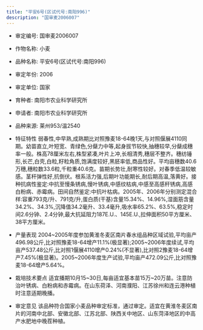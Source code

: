 ```yaml
---
title: "平安6号(区试代号:南阳996)"
description: "国审麦2006007"
---
```

* 审定编号:  国审麦2006007

*  作物名称:  小麦

*  品种名称:  平安6号(区试代号:南阳996)

*  审定年份:  2006

*  审定单位:  国家

* 育种者:  南阳市农业科学研究所

*  申请者:  南阳市农业科学研究所

*  品种来源:  莱州953/温2540

*  特征特性
弱春性,中早熟,成熟期比对照豫麦18-64晚1天,与对照偃展4110同期。幼苗直立,叶短宽、青绿色,分蘖力中等,起身拔节较快,抽穗较早,分蘖成穗率一般。株高78厘米左右,株型紧凑,叶片上冲,长相清秀,穗层不整齐。穗纺锤形,长芒,白壳,白粒,籽粒角质,饱满度较好,黑胚率低,商品性好。平均亩穗数40.6万穗,穗粒数33.6粒,千粒重40.6克。苗期长势壮,耐寒性较好。对春季低温较敏感。茎秆弹性好,抗倒伏。根系活力强,后期叶功能期长,耐后期高温,落黄好。接种抗病性鉴定:中抗至慢条锈病,慢叶锈病,中感纹枯病,中感至高感秆锈病,高感白粉病、赤霉病。田间自然鉴定:中抗叶枯病。2005年、2006年分别测定混合样:容重793克/升、791克/升,蛋白质(干基)含量15.34%、14.96%,湿面筋含量34.2%、34.3%,沉降值34.2毫升、33.4毫升,吸水率65.2%、63.5%,稳定时间2.6分钟、2.4分钟,最大抗延阻力187E.U.、145E.U.,拉伸面积50平方厘米、38平方厘米。

*  产量表现
2004~2005年度参加黄淮冬麦区南片春水组品种区域试验,平均亩产496.98公斤,比对照豫麦18-64增产11.1%(极显著);2005~2006年度续试,平均亩产537.48公斤,比对照1偃展4110增产0.24%(不显著),比对照2豫麦18-64增产7.45%(极显著)。2005~2006年度生产试验,平均亩产472.09公斤,比对照豫麦18-64增产5.64%。

*  栽培技术要点
适宜播期10月15~30日,每亩适宜基本苗15万~20万苗。注意防治叶锈病、白粉病和赤霉病。在山东荷泽、河南濮阳、江苏徐州和连云港种植时注意适期晚播。

*  审定意见
该品种符合国家小麦品种审定标准，通过审定。适宜在黄淮冬麦区南片的河南中北部、安徽北部、江苏北部、陕西关中地区、山东菏泽地区的中高产水肥地中晚茬种植。
